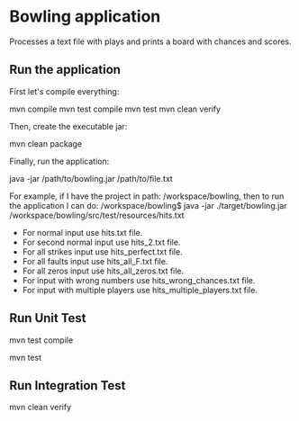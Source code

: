 # Bowling application
Processes a text file with plays and prints a board with chances and scores.

## Run the application

First let's compile everything:

mvn compile
mvn test compile
mvn test
mvn clean verify

Then, create the executable jar:

mvn clean package

Finally, run the application:

java -jar /path/to/bowling.jar /path/to/file.txt

For example, if I have the project in path: /workspace/bowling, then to run the application I can do:
/workspace/bowling$ java -jar ./target/bowling.jar /workspace/bowling/src/test/resources/hits.txt

* For normal input use hits.txt file.
* For second normal input use hits_2.txt file.
* For all strikes input use hits_perfect.txt file.
* For all faults input use hits_all_F.txt file.
* For all zeros input use hits_all_zeros.txt file.
* For input with wrong numbers use hits_wrong_chances.txt file. 
* For input with multiple players use hits_multiple_players.txt file. 

## Run Unit Test
mvn test compile

mvn test

## Run Integration Test
mvn clean verify
